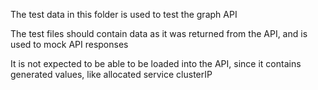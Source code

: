 The test data in this folder is used to test the graph API

The test files should contain data as it was returned from the API, and is used to mock API responses

It is not expected to be able to be loaded into the API, since it contains generated values, like allocated service clusterIP
